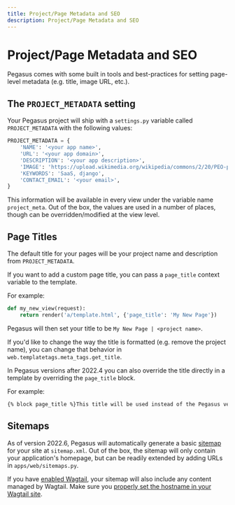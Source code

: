 ```yaml
---
title: Project/Page Metadata and SEO
description: Project/Page Metadata and SEO
---
```


Project/Page Metadata and SEO
=============================

Pegasus comes with some built in tools and best-practices for setting page-level metadata (e.g. title, image URL, etc.).

## The `PROJECT_METADATA` setting

Your Pegasus project will ship with a `settings.py` variable called `PROJECT_METADATA` with the following values:

```python
PROJECT_METADATA = {
    'NAME': '<your app name>',
    'URL': '<your app domain>',
    'DESCRIPTION': '<your app description>',
    'IMAGE': 'https://upload.wikimedia.org/wikipedia/commons/2/20/PEO-pegasus_black.svg',
    'KEYWORDS': 'SaaS, django',
    'CONTACT_EMAIL': '<your email>',
}
```

This information will be available in every view under the variable name `project_meta`.
Out of the box, the values are used in a number of places, though can be overridden/modified at the view level.

## Page Titles

The default title for your pages will be your project name and description from `PROJECT_METADATA`.

If you want to add a custom page title, you can pass a `page_title` context variable to the template.

For example:

```python
def my_new_view(request):
    return render('a/template.html', {'page_title': 'My New Page'})
```

Pegasus will then set your title to be `My New Page | <project name>`.

If you'd like to change the way the title is formatted (e.g. remove the project name), you can change
that behavior in `web.templatetags.meta_tags.get_title`.

In Pegasus versions after 2022.4 you can also override the title directly in a template by overriding the `page_title` block.

For example:

```html
{% block page_title %}This title will be used instead of the Pegasus versions{% endblock %}
```

## Sitemaps

As of version 2022.6, Pegasus will automatically generate a basic [sitemap](https://developers.google.com/search/docs/advanced/sitemaps/overview) for your site at `sitemap.xml`.
Out of the box, the sitemap will only contain your application's homepage, but can be readily extended by adding
URLs in `apps/web/sitemaps.py`.

If you have [enabled Wagtail](/wagtail/), your sitemap will also include any content managed by Wagtail.
Make sure you [properly set the hostname in your Wagtail site](https://docs.wagtail.org/en/stable/reference/contrib/sitemaps.html#setting-the-hostname).
